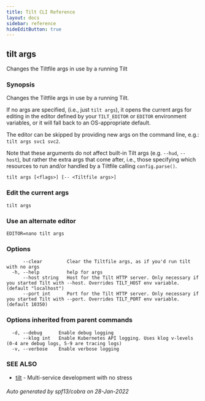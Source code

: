 ```yaml
---
title: Tilt CLI Reference
layout: docs
sidebar: reference
hideEditButton: true
---
```

## tilt args

Changes the Tiltfile args in use by a running Tilt

### Synopsis

Changes the Tiltfile args in use by a running Tilt.

If no args are specified, (i.e., just `tilt args`), it opens the current args for editing in
the editor defined by your `TILT_EDITOR` or `EDITOR` environment variables, or it will fall back to
an OS-appropriate default.

The editor can be skipped by providing new args on the command line, e.g.: `tilt args svc1 svc2`.

Note that these arguments do not affect built-in Tilt args (e.g. `--hud`, `--host`), but rather the extra args that come after, i.e., those specifying which resources to run and/or handled by a Tiltfile calling `config.parse()`.

```
tilt args [<flags>] [-- <Tiltfile args>]
```

### Edit the current args
```shell
tilt args
```

### Use an alternate editor
```shell
EDITOR=nano tilt args
```

### Options

```
      --clear         Clear the Tiltfile args, as if you'd run tilt with no args
  -h, --help          help for args
      --host string   Host for the Tilt HTTP server. Only necessary if you started Tilt with --host. Overrides TILT_HOST env variable. (default "localhost")
      --port int      Port for the Tilt HTTP server. Only necessary if you started Tilt with --port. Overrides TILT_PORT env variable. (default 10350)
```

### Options inherited from parent commands

```
  -d, --debug      Enable debug logging
      --klog int   Enable Kubernetes API logging. Uses klog v-levels (0-4 are debug logs, 5-9 are tracing logs)
  -v, --verbose    Enable verbose logging
```

### SEE ALSO

* [tilt](tilt.html)	 - Multi-service development with no stress

###### Auto generated by spf13/cobra on 28-Jan-2022
